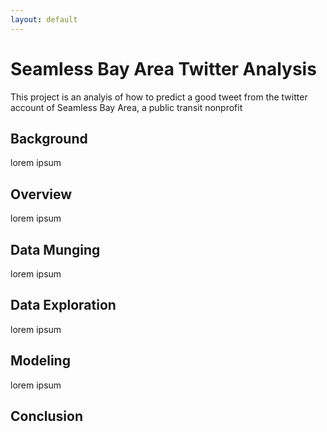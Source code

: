 ```yaml
---
layout: default
---
```


<h1>Seamless Bay Area Twitter Analysis</h1>

This project is an analyis of how to predict a good tweet from the twitter account of Seamless Bay Area, a public transit nonprofit

<h2> Background </h2>

lorem ipsum

<h2> Overview </h2>

lorem ipsum

<h2> Data Munging </h2>

lorem ipsum

<h2> Data Exploration </h2>

lorem ipsum

<h2> Modeling </h2>

lorem ipsum

<h2> Conclusion </h2>

